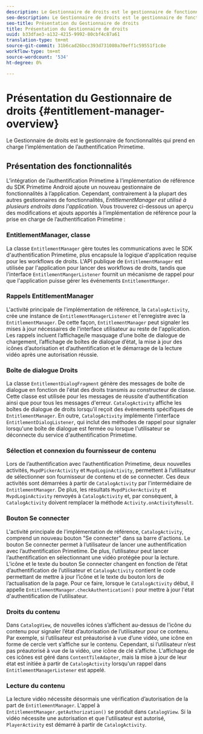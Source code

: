 ```yaml
---
description: Le Gestionnaire de droits est le gestionnaire de fonctionnalités qui prend en charge l’implémentation de l’authentification Primetime.
seo-description: Le Gestionnaire de droits est le gestionnaire de fonctionnalités qui prend en charge l’implémentation de l’authentification Primetime.
seo-title: Présentation du Gestionnaire de droits
title: Présentation du Gestionnaire de droits
uuid: b33dfae3-a132-4215-9992-80cbf4c87a61
translation-type: tm+mt
source-git-commit: 31b6cad26bcc393d731080a70eff1c59551f1c8e
workflow-type: tm+mt
source-wordcount: '534'
ht-degree: 0%

---
```



# Présentation du Gestionnaire de droits {#entitlement-manager-overview}

Le Gestionnaire de droits est le gestionnaire de fonctionnalités qui prend en charge l’implémentation de l’authentification Primetime.

## Présentation des fonctionnalités

L’intégration de l’authentification Primetime à l’implémentation de référence du SDK Primetime Android ajoute un nouveau gestionnaire de fonctionnalités à l’application. Cependant, contrairement à la plupart des autres gestionnaires de fonctionnalités, *EntitlementManager est utilisé à plusieurs endroits dans l&#39;application*. Vous trouverez ci-dessous un aperçu des modifications et ajouts apportés à l’implémentation de référence pour la prise en charge de l’authentification Primetime :

### EntitlementManager, classe

La classe `EntitlementManager` gère toutes les communications avec le SDK d&#39;authentification Primetime, plus encapsule la logique d&#39;application requise pour les workflows de droits. L&#39;API publique de `EntitlementManager` est utilisée par l&#39;application pour lancer des workflows de droits, tandis que l&#39;interface `EntitlementMangerListener` fournit un mécanisme de rappel pour que l&#39;application puisse gérer les événements `EntitlementManger`.

### Rappels EntitlementManager

L&#39;activité principale de l&#39;implémentation de référence, la `CatalogActivity`, crée une instance de `EntitlementManagerListener` et l&#39;enregistre avec la `EntitlementManager`. De cette façon, `EntitlementManager` peut signaler les mises à jour nécessaires de l&#39;interface utilisateur au reste de l&#39;application. Les rappels incluent l’affichage/le masquage d’une boîte de dialogue de chargement, l’affichage de boîtes de dialogue d’état, la mise à jour des icônes d’autorisation et d’authentification et le démarrage de la lecture vidéo après une autorisation réussie.

### Boîte de dialogue Droits

La classe `EntitlementDialogFragment` génère des messages de boîte de dialogue en fonction de l&#39;état des droits transmis au constructeur de classe. Cette classe est utilisée pour les messages de réussite d&#39;authentification ainsi que pour tous les messages d&#39;erreur. `CatalogActivity` affiche les boîtes de dialogue de droits lorsqu&#39;il reçoit des événements spécifiques de `EntitlementManager`. En outre, `CatalogActivity` implémente l&#39;interface `EntitlementDialogListener`, qui inclut des méthodes de rappel pour signaler lorsqu&#39;une boîte de dialogue est fermée ou lorsque l&#39;utilisateur se déconnecte du service d&#39;authentification Primetime.

### Sélection et connexion du fournisseur de contenu

Lors de l’authentification avec l’authentification Primetime, deux nouvelles activités, `MvpdPickerActivity` et `MvpdLoginActivity`, permettent à l’utilisateur de sélectionner son fournisseur de contenu et de se connecter. Ces deux activités sont démarrées à partir de `CatalogActivity` par l&#39;intermédiaire de `EntitlementManager`. De plus, les résultats `MvpdPickerActivity` et `MvpdLoginActivity` renvoyés à `CatalogActivity` et, par conséquent, à `CatalogActivity` doivent remplacer la méthode `Activity.onActivityResult`.

### Bouton Se connecter

L&#39;activité principale de l&#39;implémentation de référence, `CatalogActivity`, comprend un nouveau bouton &quot;Se connecter&quot; dans sa barre d&#39;actions. Le bouton Se connecter permet à l’utilisateur de lancer une authentification avec l’authentification Primetime. De plus, l’utilisateur peut lancer l’authentification en sélectionnant une vidéo protégée pour la lecture. L’icône et le texte du bouton Se connecter changent en fonction de l’état d’authentification de l’utilisateur et `CatalogActivity` contient le code permettant de mettre à jour l’icône et le texte du bouton lors de l’actualisation de la page. Pour ce faire, lorsque le `CatalogActivity` début, il appelle `EntitlementManager.checkAuthentication()` pour mettre à jour l&#39;état d&#39;authentification de l&#39;utilisateur.

### Droits du contenu

Dans `CatalogView`, de nouvelles icônes s’affichent au-dessus de l’icône du contenu pour signaler l’état d’autorisation de l’utilisateur pour ce contenu. Par exemple, si l’utilisateur est préautorisé à vue d’une vidéo, une icône en forme de cercle vert s’affiche sur le contenu. Cependant, si l’utilisateur n’est pas préautorisé à vue de la vidéo, une icône de clé s’affiche. L&#39;affichage de ces icônes est géré dans `ContentTileAdapter`, mais la mise à jour de leur état est initiée à partir de `CatalogActivity` lorsqu&#39;un rappel dans `EntitlementManagerListener` est appelé.

### Lecture du contenu

La lecture vidéo nécessite désormais une vérification d’autorisation de la part de `EntitlementManager`. L&#39;appel à `EntitlementManager.getAuthorization()` se produit dans `CatalogView`. Si la vidéo nécessite une autorisation et que l&#39;utilisateur est autorisé, `PlayerActivity` est démarré à partir de `CatalogActivity`.

